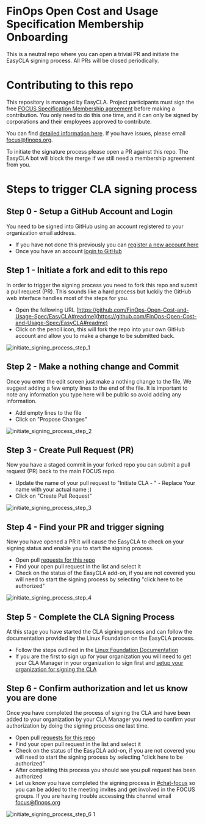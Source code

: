 # FinOps Open Cost and Usage Specification Membership Onboarding

This is a neutral repo where you can open a trivial PR and initiate the EasyCLA signing process. All PRs will be closed periodically.

# Contributing to this repo

This repository is managed by EasyCLA. Project participants must sign the free [FOCUS Specification Membership agreement](https://github.com/FinOps-Open-Cost-and-Usage-Spec/foundation/blob/main/FOCUS_-_Membership_Agreement_Package_for_use.pdf) before making a contribution. You only need to do this one time, and it can only be signed by corporations and their employees approved to contribute.

You can find [detailed information here](https://github.com/FinOps-Open-Cost-and-Usage-Spec/foundation). If you have issues, please email [focus@finops.org](mailto:focus@finops.org).
 
To initiate the signature process please open a PR against this repo. The EasyCLA bot will block the merge if we still need a membership agreement from you.

# Steps to trigger CLA signing process

## Step 0 - Setup a GitHub Account and Login

You need to be signed into GitHub using an account registered to your organization email address.

* If you have not done this previously you can [register a new account here](https://github.com/signup)
* Once you have an account [login to GitHub](https://github.com/login)

## Step 1 - Initiate a fork and edit to this repo

In order to trigger the signing process you need to fork this repo and submit a pull request (PR). This sounds like a hard process but luckily the GitHub web interface handles most of the steps for you. 

* Open the following URL [https://github.com/FinOps-Open-Cost-and-Usage-Spec/EasyCLA#readme](https://github.com/FinOps-Open-Cost-and-Usage-Spec/EasyCLA#readme)
* Click on the pencil icon, this will fork the repo into your own GitHub account and allow you to make a change to be submitted back.

![initiate_signing_process_step_1](images/initiate_signing_process_step_1.png)

## Step 2 - Make a nothing change and Commit

Once you enter the edit screen just make a nothing change to the file, We suggest adding a few empty lines to the end of the file. It is important to note any information you type here will be public so avoid adding any information.

* Add empty lines to the file
* Click on "Propose Changes"

![initiate_signing_process_step_2](images/initiate_signing_process_step_2.png)

## Step 3 - Create Pull Request (PR)

Now you have a staged commit in your forked repo you can submit a pull request (PR) back to the main FOCUS repo.

* Update the name of your pull request to "Initiate CLA - <Your Name>" - Replace Your name with your actual name ;) 
* Click on "Create Pull Request"

![initiate_signing_process_step_3](images/initiate_signing_process_step_3.png)

## Step 4 - Find your PR and trigger signing

Now you have opened a PR it will cause the EasyCLA to check on your signing status and enable you to start the signing process.

* Open pull [requests for this repo](https://github.com/FinOps-Open-Cost-and-Usage-Spec/EasyCLA/pulls)
* Find your open pull request in the list and select it
* Check on the status of the EasyCLA add-on, if you are not covered you will need to start the signing process by selecting "click here to be authorized"

![initiate_signing_process_step_4](images/initiate_signing_process_step_4.png)

## Step 5 - Complete the CLA Signing Process

At this stage you have started the CLA signing process and can follow the documentation provided by the Linux Foundation on the EasyCLA process.

* Follow the steps outlined in the [Linux Foundation Documentation](https://docs.linuxfoundation.org/lfx/easycla/v2-current/contributors/corporate-contributor#github)
* If you are the first to sign up for your organization you will need to get your CLA Manager in your organization to sign first and [setup your organization for signing the CLA](https://docs.linuxfoundation.org/lfx/easycla/v2-current/contributors/corporate-contributor#if-company-has-not-signed)

## Step 6 - Confirm authorization and let us know you are done

Once you have completed the process of signing the CLA and have been added to your organization by your CLA Manager you need to confirm your authorization by doing the signing process one last time.

* Open pull [requests for this repo](https://github.com/FinOps-Open-Cost-and-Usage-Spec/EasyCLA/pulls)
* Find your open pull request in the list and select it
* Check on the status of the EasyCLA add-on, if you are not covered you will need to start the signing process by selecting "click here to be authorized"
* After completing this process you should see you pull request has been authorized
* Let us know you have completed the signing process in [#chat-focus](https://finopsfoundation.slack.com/archives/C034GBRQGGY) so you can be added to the meeting invites and get involved in the FOCUS groups. If you are having trouble accessing this channel email [focus@finops.org](mailto:focus@finops.org)

![initiate_signing_process_step_6](images/initiate_signing_process_step_6.png)
1
